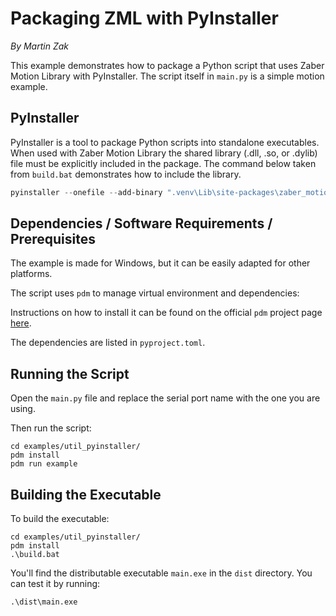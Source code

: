 # Packaging ZML with PyInstaller

*By Martin Zak*

This example demonstrates how to package a Python script that uses Zaber Motion Library with PyInstaller.
The script itself in `main.py` is a simple motion example.

## PyInstaller

PyInstaller is a tool to package Python scripts into standalone executables.
When used with Zaber Motion Library the shared library (.dll, .so, or .dylib) file must be explicitly included in the package.
The command below taken from `build.bat` demonstrates how to include the library.

```ps1
pyinstaller --onefile --add-binary ".venv\Lib\site-packages\zaber_motion_bindings\zaber-motion-core-windows-amd64.dll;zaber_motion_bindings" main.py
```

## Dependencies / Software Requirements / Prerequisites

The example is made for Windows, but it can be easily adapted for other platforms.

The script uses `pdm` to manage virtual environment and dependencies:

Instructions on how to install it can be found on the official `pdm` project page [here](https://github.com/pdm-project/pdm).

The dependencies are listed in `pyproject.toml`.

## Running the Script

Open the `main.py` file and replace the serial port name with the one you are using.

Then run the script:

```shell
cd examples/util_pyinstaller/
pdm install
pdm run example
```

## Building the Executable

To build the executable:

```shell
cd examples/util_pyinstaller/
pdm install
.\build.bat
```

You'll find the distributable executable `main.exe` in the `dist` directory.
You can test it by running:

```shell
.\dist\main.exe
```
